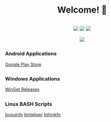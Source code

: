 <div align="center"><h1>Welcome! 👋</h1></div>
<br>
<div align="center"><img src="https://img.shields.io/badge/Android_Development-brightgreen?style=flat" /> <img src="https://img.shields.io/badge/Focus-Utilities-orange?style=flat" /> <img src ="https://img.shields.io/badge/Desktop_Applications-blue?style=flat" /></div>
<br>
<div align="center"><img src="https://komarev.com/ghpvc/?username=bryancandi&color=blue&style=flat&label=Profile+Views" /></div>

##

<h3>Android Applications</h3>
<a href="https://play.google.com/store/apps/dev?id=5180384152101978531">Google Play Store</a>

##

<h3>Windows Applications</h3>
<a href="https://github.com/bryancandi/WinGet-Releases">WinGet Releases</a>

##

<h3>Linux BASH Scripts</h3>
<a href="https://github.com/bryancandi/bcpuinfo">bcpuinfo</a>
<a href="https://github.com/bryancandi/bintelpwr">bintelpwr</a>
<a href="https://github.com/bryancandi/bthinkfo">bthinkfo</a>

<!--
**bryancandi/bryancandi** is a ✨ _special_ ✨ repository because its `README.md` (this file) appears on your GitHub profile.

Here are some ideas to get you started:

- 🔭 I’m currently working on ...
- 🌱 I’m currently learning ...
- 👯 I’m looking to collaborate on ...
- 🤔 I’m looking for help with ...
- 💬 Ask me about ...
- 📫 How to reach me: ...
- 😄 Pronouns: ...
- ⚡ Fun fact: ...
-->
